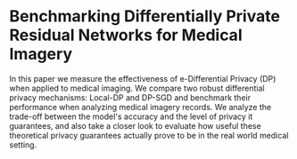 # Benchmarking Differentially Private Residual Networks for Medical Imagery
In this paper we measure the effectiveness of e-Differential Privacy (DP) when applied to medical imaging. 
We compare two robust differential privacy mechanisms: Local-DP and DP-SGD and benchmark their performance when analyzing medical imagery records. 
We analyze the trade-off between the model's accuracy and the level of privacy it guarantees, and also take a closer look to evaluate how useful these theoretical privacy guarantees actually prove to be in the real world medical setting.
